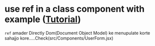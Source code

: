 # use ref in a class component with example ([Tutorial](https://www.youtube.com/watch?v=EyUsClvwmeo&list=PLgH5QX0i9K3rGtitufynBKMy5gAFpa1y8&index=54))


```ref``` amader Directly Dom(Document Object Model) ke menupulate korte sahajjo kore.....Check(src/Components/UserForm.jsx)




